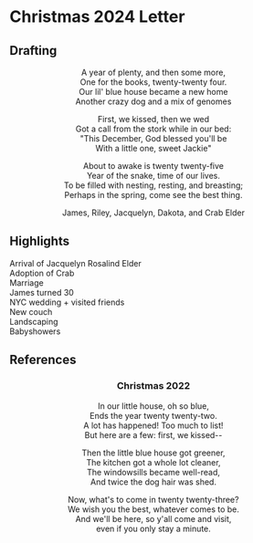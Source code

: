 # Christmas 2024 Letter

## Drafting

<center>

A year of plenty, and then some more, \
One for the books, twenty-twenty four. \
Our lil' blue house became a new home \
Another crazy dog and a mix of genomes

First, we kissed, then we wed \
Got a call from the stork while in our bed: \
"This December, God blessed you'll be \
With a little one, sweet Jackie"

About to awake is twenty twenty-five \
Year of the snake, time of our lives. \
To be filled with nesting, resting, and breasting; \
Perhaps in the spring, come see the best thing.

James, Riley, Jacquelyn, Dakota, and Crab Elder

</center>

## Highlights

Arrival of Jacquelyn Rosalind Elder \
Adoption of Crab \
Marriage \
James turned 30 \
NYC wedding + visited friends \
New couch \
Landscaping \
Babyshowers 


## References

<center>

### Christmas 2022

In our little house, oh so blue, \
Ends the year twenty twenty-two. \
A lot has happened! Too much to list! \
But here are a few: first, we kissed--

Then the little blue house got greener, \
The kitchen got a whole lot cleaner, \
The windowsills became well-read, \
And twice the dog hair was shed.

Now, what's to come in twenty twenty-three? \
We wish you the best, whatever comes to be. \
And we'll be here, so y'all come and visit, \
even if you only stay a minute.

</center>